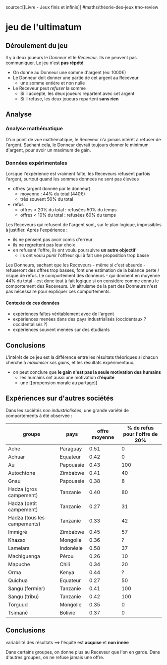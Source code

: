 source::[[Livre - Jeux finis et infinis]]
#maths/théorie-des-jeux #no-review 
# jeu de l'ultimatum

## Déroulement du jeu
Il y à deux joueurs le _Donneur_ et le _Receveur_.
Ils ne peuvent pas communiquer.
Le jeu n'est **pas répété**

 - On donne au Donneur une somme d'argent (ex: 1000€)
 - Le Donneur doit donner une partie de cet argent au Receveur
     - une somme entière et non nulle
 - Le Receveur peut *refuser* la somme
     - Si il accepte, les deux joueurs repartent avec cet argent
     - Si il refuse, les deux joueurs repartent **sans rien**

## Analyse

### Analyse mathématique
D'un point de vue mathématique, le Receveur n'a jamais intérêt à refuser de l'argent.
Sachant cela, le Donneur devrait toujours donner le minimum d'argent, pour avoir un maximum de gain.

### Données expérimentales
Lorsque l'expérience est vraiment faîte, les Receveurs refusent parfois l'argent, surtout quand les sommes données ne sont pas élevées

 - offres (argent donnée par le donneur)
     - moyenne : 44% du total (440€)
     - très souvent 50% du total
 - refus
     - offres < 20% du total : refusées 50% du temps
     - offres < 10% du total : refusées 60% du temps

Les Receveurs qui refusent de l'argent sont, sur le plan logique, impossibles à justifier.
Après l'expérience :
 - ils ne pensent pas avoir comis d'erreur
 - ils ne regrettent pas leur choix
 - en refusant l'offre, ils ont voulu poursuivre **un autre objectif**
     - ils ont voulu _punir_ l'offreur qui à fait une proposition trop basse

Les Donneurs, sachant que les Receveurs - même si c'est absurde - refuseront des offres trop basses, font une estimation de la balance perte / risque de refus.
Le comportement des donneurs - qui donnent en moyenne 44% du total - est donc tout à fait logique si on considère comme connu le comportement des Receveurs.
Un altruisme de la part des Donneurs n'est pas nécessaire pour expliquer ces comportements.

#### Contexte de ces données
 - expériences faîtes véritablement avec de l'argent
 - expériences menées dans des pays industrialisés (occidentaux ? occidentalisés ?)
 - expériences souvent menées sur des étudiants


## Conclusions
L'intérêt de ce jeu est la différence entre les résultats théoriques si chacun cherche à _maximiser ses gains_, et les résultats expérimentaux.

 - on peut conclure que **le gain n'est pas la seule motivation des humains**
     - les humains ont aussi une motivation d'**équité**
     - une [[propension morale au partage]]

## Expériences sur d'autres sociétés
Dans les sociétés _non industrialisées_, une grande variété de comportements à été observée :

| groupe                      | pays      | offre moyenne | % de refus pour l'offre de 20% |
| --------------------------- | --------- | ------------- | ------------------------------ |
| Ache                        | Paraguay  | 0.51          | 0                              |
| Achuar                      | Equateur  | 0.42          | 0                              |
| Au                          | Papouasie | 0.43          | 100                            |
| Autochtone                  | Zimbabwe  | 0.41          | 40                             |
| Gnau                        | Papouasie | 0.38          | 8                              |
| Hadza (gros campement)      | Tanzanie  | 0.40          | 80                             |
| Hadza (petit campement)     | Tanzanie  | 0.27          | 31                             |
| Hadza (tous les campements) | Tanzanie  | 0.33          | 42                             |
| Immigré                     | Zimbabwe  | 0.45          | 57                             |
| Khazax                      | Mongolie  | 0.36          | ?                              |
| Lamelara                    | Indonésie | 0.58          | 37                             |
| Machiguenga                 | Pérou     | 0.26          | 10                             |
| Mapuche                     | Chili     | 0.34          | 20                             |
| Orma                        | Kenya     | 0.44          | ?                              |
| Quichua                     | Equateur  | 0.27          | 50                             |
| Sangu (fermier)             | Tanzanie  | 0.41          | 100                            |
| Sangu (tribu)               | Tanzanie  | 0.42          | 100                            |
| Torguud                     | Mongolie  | 0.35          | 0                              |
| Tsimané                     | Bolivie   | 0.37          | 0                              |

## Conclusions
variabilité des résultats ==> l'équité est **acquise** et **non innée**

Dans certains groupes, on donne plus au Receveur que l'on en garde.
Dans d'autres groupes, on ne refuse jamais une offre.

